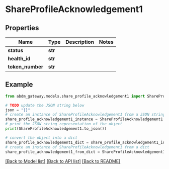 # ShareProfileAcknowledgement1


## Properties

Name | Type | Description | Notes
------------ | ------------- | ------------- | -------------
**status** | **str** |  | 
**health_id** | **str** |  | 
**token_number** | **str** |  | 

## Example

```python
from abdm_gateway.models.share_profile_acknowledgement1 import ShareProfileAcknowledgement1

# TODO update the JSON string below
json = "{}"
# create an instance of ShareProfileAcknowledgement1 from a JSON string
share_profile_acknowledgement1_instance = ShareProfileAcknowledgement1.from_json(json)
# print the JSON string representation of the object
print(ShareProfileAcknowledgement1.to_json())

# convert the object into a dict
share_profile_acknowledgement1_dict = share_profile_acknowledgement1_instance.to_dict()
# create an instance of ShareProfileAcknowledgement1 from a dict
share_profile_acknowledgement1_from_dict = ShareProfileAcknowledgement1.from_dict(share_profile_acknowledgement1_dict)
```
[[Back to Model list]](../README.md#documentation-for-models) [[Back to API list]](../README.md#documentation-for-api-endpoints) [[Back to README]](../README.md)



